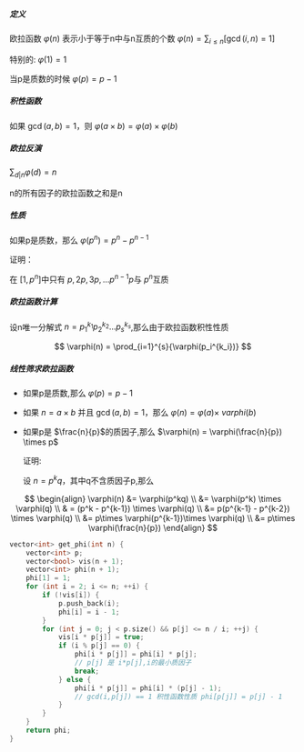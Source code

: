 ##### 定义

欧拉函数 $\varphi(n)$ 表示小于等于n中与n互质的个数 $\varphi(n) = \sum_{i \le n}{[\gcd(i,n) = 1]}$

特别的: $\varphi(1) = 1$

当p是质数的时候 $\varphi(p) = p - 1$

##### 积性函数

如果 $\gcd(a,b) =1$，则 $\varphi(a \times b) = \varphi(a) \times \varphi(b)$

##### 欧拉反演

$\sum_{d|n}{\varphi(d)} = n$

n的所有因子的欧拉函数之和是n

##### 性质

如果p是质数，那么 $\varphi(p^{n}) = p^{n} - p^{n-1}$

证明：

在 $[1,p^n]$中只有 $p,2p,3p,...p^{n-1}p$与 $p^n$互质

##### 欧拉函数计算

设n唯一分解式 $n = p_1^{k_1}p_2^{k_2}...p_s^{k_s}$,那么由于欧拉函数积性性质

$$
\varphi(n) = \prod_{i=1}^{s}{\varphi(p_i^{k_i})}
$$

##### 线性筛求欧拉函数

- 如果p是质数,那么 $\varphi(p) = p-1$

- 如果 $n = a \times b$ 并且 $\gcd(a,b) = 1$，那么 $\varphi(n) = \varphi(a) \times \ varphi(b)$

- 如果p是 $\frac{n}{p}$的质因子,那么 $\varphi(n) = \varphi(\frac{n}{p}) \times p$

  证明:

  设 $n = p^kq$，其中q不含质因子p,那么
  
$$
  \begin{align}
  	\varphi(n) &= \varphi(p^kq) \\
  	     	   &= \varphi(p^k) \times \varphi(q) \\ 
  	     	   & = (p^k - p^{k-1}) \times \varphi(q) \\
  	     	   &= p(p^{k-1} - p^{k-2}) \times \varphi(q) \\
  	     	   &= p\times \varphi(p^{k-1})\times \varphi(q) \\
  	     	   &= p\times \varphi(\frac{n}{p})
  \end{align}
$$
  

```cpp
vector<int> get_phi(int n) {
    vector<int> p;
    vector<bool> vis(n + 1);
    vector<int> phi(n + 1);
    phi[1] = 1;
    for (int i = 2; i <= n; ++i) {
        if (!vis[i]) {
            p.push_back(i);
            phi[i] = i - 1;
        }
        for (int j = 0; j < p.size() && p[j] <= n / i; ++j) {
            vis[i * p[j]] = true;
            if (i % p[j] == 0) {
                phi[i * p[j]] = phi[i] * p[j];
                // p[j] 是 i*p[j],i的最小质因子
                break;
            } else {
                phi[i * p[j]] = phi[i] * (p[j] - 1);
                // gcd(i,p[j]) == 1 积性函数性质 phi[p[j]] = p[j] - 1
            }
        }
    }
    return phi;
}
```

